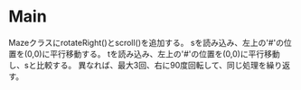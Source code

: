 # Main
MazeクラスにrotateRight()とscroll()を追加する。
sを読み込み、左上の'#'の位置を(0,0)に平行移動する。
tを読み込み、左上の'#'の位置を(0,0)に平行移動し、sと比較する。
異なれば、最大3回、右に90度回転して、同じ処理を繰り返す。
